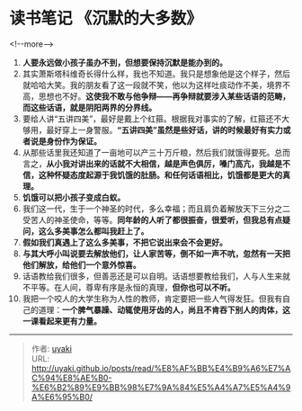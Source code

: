 # 读书笔记 《沉默的大多数》


&lt;!--more--&gt;

1. __人要永远做小孩子虽办不到，但想要保持沉默是能办到的。__
2. 其实萧斯塔科维奇长得什么样，我也不知道。我只是想象他是这个样子，然后就哈哈大笑。我的朋友看了这一段就不笑，他以为这样吐痰动作不美，境界不高，思想也不好。__这使我不敢与他争辩——再争辩就要涉入某些话语的范畴，而这些话语，就是阴阳两界的分界线。__
3. 要给人讲“五讲四美”，最好是戴上个红箍。根据我对事实的了解，红箍还不大够用，最好穿上一身警服。__“五讲四美”虽然是些好话，讲的时候最好有实力或者说是身份作为保证。__
4. 从那些话里我还知道了一亩地可以产三十万斤粮，然后我们就饿得要死。总而言之，__从小我对讲出来的话就不大相信，越是声色俱厉，嗓门高亢，我越是不信，这种怀疑态度起源于我饥饿的肚肠。和任何话语相比，饥饿都是更大的真理。__
5. __饥饿可以把小孩子变成白蚁。__
6. 我们这一代，生于一个神圣的时代，多么幸福；而且肩负着解放天下三分之二受苦人的神圣使命，等等。__同年龄的人听了都很振奋，很爱听，但我总有点疑问，这么多美事怎么都叫我赶上了。__
7. __假如我们真遇上了这么多美事，不把它说出来会不会更好。__
8. __与其大呼小叫说要去解放他们，让人家苦等，倒不如一声不吭，忽然有一天把他们解放，给他们一个意外惊喜。__
9. 话语教给我们很多，但善恶还是可以自明。话语想要教给我们，人与人生来就不平等。在人间，尊卑有序是永恒的真理，__但你也可以不听。__
10. 我把一个咬人的大学生称为人性的教师，肯定要把一些人气得发狂。但我有自己的道理：__一个脾气暴躁、动辄使用牙齿的人，尚且不肯吞下别人的肉体，这一课看起来更有力量。__


---

> 作者: [uyaki](https://www.github.com/uyaki)  
> URL: http://uyaki.github.io/posts/read/%E8%AF%BB%E4%B9%A6%E7%AC%94%E8%AE%B0-%E6%B2%89%E9%BB%98%E7%9A%84%E5%A4%A7%E5%A4%9A%E6%95%B0/  

